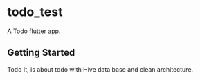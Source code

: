 # todo_test

A Todo flutter app.

## Getting Started

Todo It, is about todo with Hive data base and clean architecture.

